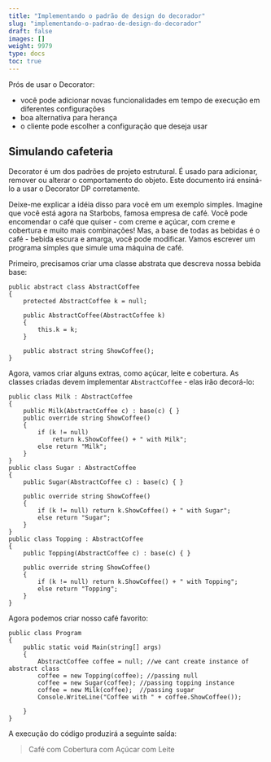 ```yaml
---
title: "Implementando o padrão de design do decorador"
slug: "implementando-o-padrao-de-design-do-decorador"
draft: false
images: []
weight: 9979
type: docs
toc: true
---
```


Prós de usar o Decorator:
- você pode adicionar novas funcionalidades em tempo de execução em diferentes configurações
- boa alternativa para herança
- o cliente pode escolher a configuração que deseja usar

## Simulando cafeteria
Decorator é um dos padrões de projeto estrutural. É usado para adicionar, remover ou alterar o comportamento do objeto. Este documento irá ensiná-lo a usar o Decorator DP corretamente.

Deixe-me explicar a idéia disso para você em um exemplo simples. Imagine que você está agora na Starbobs, famosa empresa de café. Você pode encomendar o café que quiser - com creme e açúcar, com creme e cobertura e muito mais combinações! Mas, a base de todas as bebidas é o café - bebida escura e amarga, você pode modificar. Vamos escrever um programa simples que simule uma máquina de café.

Primeiro, precisamos criar uma classe abstrata que descreva nossa bebida base:

    public abstract class AbstractCoffee
    {
        protected AbstractCoffee k = null;
 
        public AbstractCoffee(AbstractCoffee k)
        {
            this.k = k;
        }
 
        public abstract string ShowCoffee();
    }

Agora, vamos criar alguns extras, como açúcar, leite e cobertura. As classes criadas devem implementar `AbstractCoffee` - elas irão decorá-lo:

    public class Milk : AbstractCoffee
    {
        public Milk(AbstractCoffee c) : base(c) { }
        public override string ShowCoffee()
        {
            if (k != null)
                return k.ShowCoffee() + " with Milk";
            else return "Milk";
        }
    }
    public class Sugar : AbstractCoffee
    {
        public Sugar(AbstractCoffee c) : base(c) { }
 
        public override string ShowCoffee()
        {
            if (k != null) return k.ShowCoffee() + " with Sugar";
            else return "Sugar";
        }
    }
    public class Topping : AbstractCoffee
    {
        public Topping(AbstractCoffee c) : base(c) { }
 
        public override string ShowCoffee()
        {
            if (k != null) return k.ShowCoffee() + " with Topping";
            else return "Topping";
        }
    }
Agora podemos criar nosso café favorito:

    public class Program
    {
        public static void Main(string[] args)
        {
            AbstractCoffee coffee = null; //we cant create instance of abstract class
            coffee = new Topping(coffee); //passing null
            coffee = new Sugar(coffee); //passing topping instance
            coffee = new Milk(coffee);  //passing sugar
            Console.WriteLine("Coffee with " + coffee.ShowCoffee());
 
        }
    }
A execução do código produzirá a seguinte saída:
> Café com Cobertura com Açúcar com Leite

